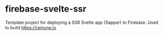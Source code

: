 # firebase-svelte-ssr
Template project for deploying a SSR Svelte app (Sapper) to Firebase. Used to build https://ramune.io
